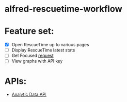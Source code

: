 # alfred-rescuetime-workflow

# Feature set:
* [x] Open RescueTime up to various pages
* [ ] Display RescueTime latest stats
* [ ] Get Focused [request](https://www.alfredforum.com/topic/4598-add-rescuetime-get-focused-to-workflow/)
* [ ] View graphs with API key

# APIs:
* [Analytic Data API](https://www.rescuetime.com/apidoc)
